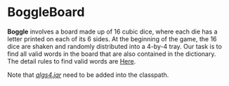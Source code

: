 # BoggleBoard

**Boggle** involves a board made up of 16 cubic dice, where each die has a letter printed on each of its 6 sides. At the beginning of the game, the 16 dice are shaken and randomly distributed into a 4-by-4 tray. Our task is to find all valid words in the board that are also contained in the dictionary. The detail rules to find valid words are [Here](https://coursera.cs.princeton.edu/algs4/assignments/boggle/specification.php).

Note that [*algs4.jar*](../) need to be added into the classpath.
